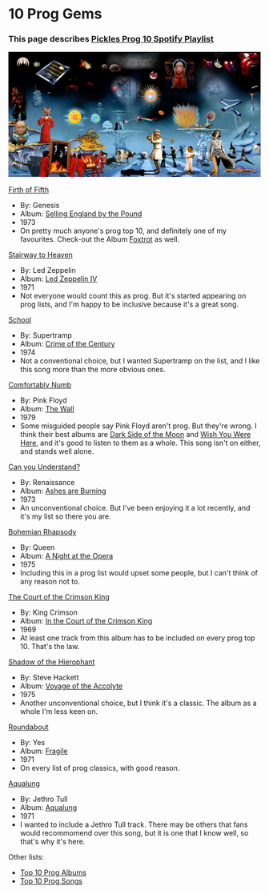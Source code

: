 # 10 Prog Gems

### This page describes [Pickles Prog 10 Spotify Playlist](https://open.spotify.com/playlist/3Bt7uarJOr161i0p8J5R1U?si=1d0c4753438a4ab2)

![Prog collage](5741792-2.jpg)

[Firth of Fifth](https://en.m.wikipedia.org/wiki/Firth_of_Fifth)
- By: Genesis 
- Album: [Selling England by the Pound](https://open.spotify.com/album/2tSRe2rkdJvZWMOIZpu6lk?si=MFdDDbFWTFaqseHHdhwR3Q)
- 1973
- On pretty much anyone's prog top 10, and definitely one of my favourites. Check-out the Album [Foxtrot](https://open.spotify.com/album/1P9AuGH530Oy9JEW5XVuxo?si=5ry6sHGKRzydouJ_XUi_7A) as well. 

[Stairway to Heaven](https://en.m.wikipedia.org/wiki/Stairway_to_Heaven)
- By: Led Zeppelin
- Album: [Led Zeppelin IV](https://open.spotify.com/album/44Ig8dzqOkvkGDzaUof9lK?si=Lpu0eA1LT2KFeQFfWsgkpQ)
- 1971
- Not everyone would count this as prog. But it's started appearing on prog lists, and I'm happy to be inclusive because it's a great song.
  
[School](https://en.m.wikipedia.org/wiki/School_%28Supertramp_song%29)
- By: Supertramp
- Album: [Crime of the Century](https://open.spotify.com/album/2wrHaulTgqqkVKx0k7Kq4r?si=9EXW5RLOTr23yDNPo5qWvQ)
- 1974
- Not a conventional choice, but I wanted Supertramp on the list, and I like this song more than the more obvious ones.

[Comfortably Numb](https://en.m.wikipedia.org/wiki/Comfortably_Numb)
- By: Pink Floyd
- Album: [The Wall](https://open.spotify.com/album/6WaIQHxEHtZL0RZ62AuY0g?si=SHQyUJ86Tzi_V_cw_UFiNQ)
- 1979
- Some misguided people say Pink Floyd aren't prog. But they're wrong. I think their best albums are [Dark Side of the Moon](https://open.spotify.com/album/2WT1pbYjLJciAR26yMebkH?si=_Yus99bOTlGKw8jyXpLTBQ) and [Wish You Were Here](https://open.spotify.com/album/6uvBKDGlJAYLH5Vy6RQVsc?si=nUzenwV0RiuO4FeWXXGGIw), and it's good to listen to them as a whole. This song isn't on either, and stands well alone.
  
[Can you Understand?](https://en.m.wikipedia.org/wiki/Ashes_Are_Burning)
- By: Renaissance
- Album: [Ashes are Burning](https://open.spotify.com/album/1C2fgiQmiTF9Dr8NdbPSou?si=k3ahI5-iR-qiSpWF7gSWXQ)
- 1973
- An unconventional choice. But I've been enjoying it a lot recently, and it's my list so there you are.

[Bohemian Rhapsody](https://en.m.wikipedia.org/wiki/Bohemian_Rhapsody)
- By: Queen
- Album: [A Night at the Opera](https://open.spotify.com/album/1GbtB4zTqAsyfZEsm1RZfx?si=e87ab95ca9fd4961)
- 1975
- Including this in a prog list would upset some people, but I can't think of any reason not to.

[The Court of the Crimson King](https://en.m.wikipedia.org/wiki/The_Court_of_the_Crimson_King)
- By: King Crimson
- Album: [In the Court of the Crimson King](https://open.spotify.com/album/6tVg2Wl9hVKMpHYcAl2V2M?si=b074fb287def4474)
- 1969
- At least one track from this album has to be included on every prog top 10. That's the law.

[Shadow of the Hierophant](https://en.wikipedia.org/wiki/Voyage_of_the_Acolyte)
- By: Steve Hackett
- Album: [Voyage of the Accolyte](https://open.spotify.com/album/4twSmtePdvfZhSpI2LV5W2?si=44391c3a23504e89)
- 1975
- Another unconventional choice, but I think it's a classic. The album as a whole I'm less keen on. 

[Roundabout](https://en.wikipedia.org/wiki/Roundabout_(Yes_song))
- By: Yes
- Album: [Fragile](https://open.spotify.com/album/0dZF93WHyOhTWjz5EWM7yG?si=fcba58f65d154fe3)
- 1971
- On every list of prog classics, with good reason.
  
[Aqualung](https://en.wikipedia.org/wiki/Aqualung_(album))
- By: Jethro Tull
- Album: [Aqualung](https://open.spotify.com/album/0NGM3Ftwjw0dLNpAowmz3x?si=932d8cb932904f01)
- 1971
- I wanted to include a Jethro Tull track. There may be others that fans would recommomend over this song, but it is one that I know well, so that's why it's here.

Other lists:
- [Top 10 Prog Albums](https://www.youtube.com/watch?v=I4_YMKQUSqI)
- [Top 10 Prog Songs](https://www.youtube.com/watch?v=TMDgU-DLxB8)
